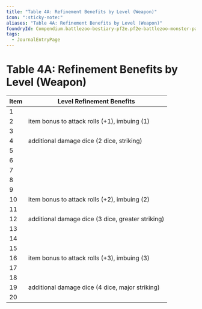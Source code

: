 ```yaml
---
title: "Table 4A: Refinement Benefits by Level (Weapon)"
icon: ":sticky-note:"
aliases: "Table 4A: Refinement Benefits by Level (Weapon)"
foundryId: Compendium.battlezoo-bestiary-pf2e.pf2e-battlezoo-monster-parts.JournalEntry.t4kAG04buZGbp5XA.JournalEntryPage.PDd7sAQ1GApl4LXZ
tags:
  - JournalEntryPage
---
```


# Table 4A: Refinement Benefits by Level (Weapon)
  

| Item | Level Refinement Benefits |
| --- | --- |
| 1 |  |
| 2 | item bonus to attack rolls (+1), imbuing (1) |
| 3 |  |
| 4 | additional damage dice (2 dice, striking) |
| 5 |  |
| 6 |  |
| 7 |  |
| 8 |  |
| 9 |  |
| 10 | item bonus to attack rolls (+2), imbuing (2) |
| 11 |  |
| 12 | additional damage dice (3 dice, greater striking) |
| 13 |  |
| 14 |  |
| 15 |  |
| 16 | item bonus to attack rolls (+3), imbuing (3) |
| 17 |  |
| 18 |  |
| 19 | additional damage dice (4 dice, major striking) |
| 20 |  |
